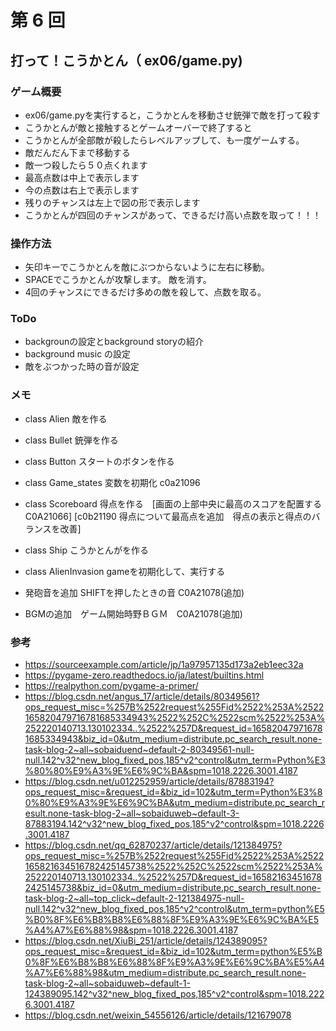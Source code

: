 # 第 6 回
## 打って！こうかとん（ ex06/game.py)
### ゲーム概要
- ex06/game.pyを実行すると，こうかとんを移動させ銃弾で敵を打って殺す
- こうかとんが敵と接触するとゲームオーバーで終了すると　
- こうかとんが全部敵が殺したらレベルアップして、も一度ゲームする。
- 敵だんだん下まで移動する
- 敵一つ殺したら５０点くれます
- 最高点数は中上で表示します
- 今の点数は右上で表示します
- 残りのチャンスは左上で図の形で表示します
- こうかとんが四回のチャンスがあって、できるだけ高い点数を取って！！！
### 操作方法
- 矢印キーでこうかとんを敵にぶつからないように左右に移動。
- SPACEでこうかとんが攻撃します。 敵を消す。
- 4回のチャンスにできるだけ多めの敵を殺して、点数を取る。
### ToDo
- backgrounの設定とbackground storyの紹介
- background music の設定
- 敵をぶつかった時の音が設定
### メモ
- class Alien   敵を作る
- class Bullet  銃弾を作る
- class Button  スタートのボタンを作る
- class Game_states 変数を初期化 c0a21096
- class Scoreboard  得点を作る　[画面の上部中央に最高のスコアを配置する C0A21066]
                                [c0b21190 得点について最高点を追加　得点の表示と得点のバランスを改善]                
- class Ship    こうかとんがを作る
- class AlienInvasion   gameを初期化して、実行する

- 発砲音を追加 SHIFTを押したときの音  C0A21078(追加)
- BGMの追加　ゲーム開始時野ＢＧＭ　C0A21078(追加)　 
### 参考
- https://sourceexample.com/article/jp/1a97957135d173a2eb1eec32a
- https://pygame-zero.readthedocs.io/ja/latest/builtins.html
- https://realpython.com/pygame-a-primer/
- https://blog.csdn.net/angus_17/article/details/80349561?ops_request_misc=%257B%2522request%255Fid%2522%253A%2522165820479716781685334943%2522%252C%2522scm%2522%253A%252220140713.130102334..%2522%257D&request_id=165820479716781685334943&biz_id=0&utm_medium=distribute.pc_search_result.none-task-blog-2~all~sobaiduend~default-2-80349561-null-null.142^v32^new_blog_fixed_pos,185^v2^control&utm_term=Python%E3%80%80%E9%A3%9E%E6%9C%BA&spm=1018.2226.3001.4187
- https://blog.csdn.net/u012252959/article/details/87883194?ops_request_misc=&request_id=&biz_id=102&utm_term=Python%E3%80%80%E9%A3%9E%E6%9C%BA&utm_medium=distribute.pc_search_result.none-task-blog-2~all~sobaiduweb~default-3-87883194.142^v32^new_blog_fixed_pos,185^v2^control&spm=1018.2226.3001.4187
- https://blog.csdn.net/qq_62870237/article/details/121384975?ops_request_misc=%257B%2522request%255Fid%2522%253A%2522165821634516782425145738%2522%252C%2522scm%2522%253A%252220140713.130102334..%2522%257D&request_id=165821634516782425145738&biz_id=0&utm_medium=distribute.pc_search_result.none-task-blog-2~all~top_click~default-2-121384975-null-null.142^v32^new_blog_fixed_pos,185^v2^control&utm_term=python%E5%B0%8F%E6%B8%B8%E6%88%8F%E9%A3%9E%E6%9C%BA%E5%A4%A7%E6%88%98&spm=1018.2226.3001.4187
- https://blog.csdn.net/XiuBi_251/article/details/124389095?ops_request_misc=&request_id=&biz_id=102&utm_term=python%E5%B0%8F%E6%B8%B8%E6%88%8F%E9%A3%9E%E6%9C%BA%E5%A4%A7%E6%88%98&utm_medium=distribute.pc_search_result.none-task-blog-2~all~sobaiduweb~default-1-124389095.142^v32^new_blog_fixed_pos,185^v2^control&spm=1018.2226.3001.4187
- https://blog.csdn.net/weixin_54556126/article/details/121679078
